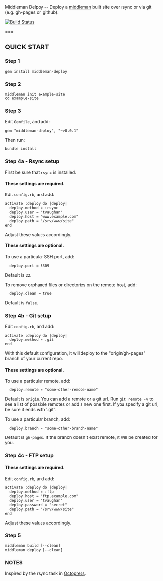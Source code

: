 Middleman Delpoy -- Deploy a [middleman](http://middlemanapp.com/) built site over rsync or via git (e.g. gh-pages on github).

[![Build Status](https://secure.travis-ci.org/tvaughan/middleman-deploy.png)](http://travis-ci.org/tvaughan/middleman-deploy)

===

## QUICK START

### Step 1

    gem install middleman-deploy

### Step 2

    middleman init example-site
    cd example-site

### Step 3

Edit `Gemfile`, and add:

    gem "middleman-deploy", "~>0.0.1"

Then run:

    bundle install

### Step 4a - Rsync setup

First be sure that `rsync` is installed.

#### These settings are required.

Edit `config.rb`, and add:

    activate :deploy do |deploy|
      deploy.method = :rsync
      deploy.user = "tvaughan"
      deploy.host = "www.example.com"
      deploy.path = "/srv/www/site"
    end

Adjust these values accordingly.

#### These settings are optional.

To use a particular SSH port, add:

      deploy.port = 5309

Default is `22`.

To remove orphaned files or directories on the remote host, add:

      deploy.clean = true

Default is `false`.

### Step 4b - Git setup

Edit `config.rb`, and add:

    activate :deploy do |deploy|
      deploy.method = :git
    end

With this default configuration, it will deploy to the "origin/gh-pages" branch of
your current repo.

#### These settings are optional.

To use a particular remote, add:

      deploy.remote = "some-other-remote-name"

Default is `origin`. You can add a remote or a git url.
Run `git remote -v` to see a list of possible remotes or add a new one first.
If you specify a git url, be sure it ends with '.git'.

To use a particular branch, add:

      deploy.branch = "some-other-branch-name"

Default is `gh-pages`. If the branch doesn't exist remote, it will be created
for you.

### Step 4c - FTP setup

#### These settings are required.

Edit `config.rb`, and add:

    activate :deploy do |deploy|
      deploy.method = :ftp
      deploy.host = "ftp.example.com"
      deploy.user = "tvaughan"
      deploy.password = "secret"
      deploy.path = "/srv/www/site"
    end

Adjust these values accordingly.

### Step 5

    middleman build [--clean]
    middleman deploy [--clean]

### NOTES

Inspired by the rsync task in [Octopress](https://github.com/imathis/octopress).
